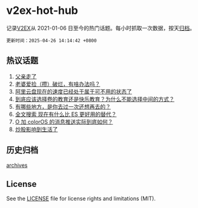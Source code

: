 # v2ex-hot-hub

 记录[V2EX](https://www.v2ex.com/)从 2021-01-06 日至今的热门话题。每小时抓取一次数据，按天[归档](archives)。

`更新时间：2025-04-26 14:14:42 +0800`

## 热议话题

1. [父亲走了](https://www.v2ex.com/t/1128071)
1. [老婆爱捡（攒）破烂，有啥办法吗？](https://www.v2ex.com/t/1128134)
1. [阿里云盘现在的速度已经处于属于可不用的状态了](https://www.v2ex.com/t/1128027)
1. [到底应该选择卷的教育还是快乐教育？为什么不能选择中间的方式？](https://www.v2ex.com/t/1128063)
1. [有哪些地方，是你去过一次还想再去的？](https://www.v2ex.com/t/1128141)
1. [全文搜索 现在有什么比 ES 更好用的替代？](https://www.v2ex.com/t/1128035)
1. [O 加 colorOS 的消息推送实际到底如何？](https://www.v2ex.com/t/1128038)
1. [炒股影响到生活了](https://www.v2ex.com/t/1128075)

## 历史归档

[archives](archives)

## License

See the [LICENSE](LICENSE) file for license rights and limitations (MIT).
